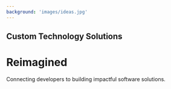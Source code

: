 ```yaml
---
background: 'images/ideas.jpg'
---
```


## Custom Technology Solutions
  
# Reimagined

Connecting developers to building impactful software solutions.
